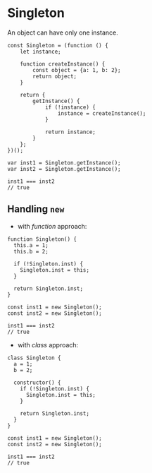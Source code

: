 # Singleton

An object can have only one instance.

```
const Singleton = (function () {
    let instance;
    
    function createInstance() {
        const object = {a: 1, b: 2};
        return object;
    }
    
    return {
        getInstance() {
            if (!instance) {
                instance = createInstance();
            }
            
            return instance;
        }
    };
})();
```

```
var inst1 = Singleton.getInstance();
var inst2 = Singleton.getInstance();

inst1 === inst2
// true
```

## Handling `new`

* with _function_ approach:

```
function Singleton() {
  this.a = 1;
  this.b = 2;

  if (!Singleton.inst) {
    Singleton.inst = this;
  }

  return Singleton.inst;
}
```

```
const inst1 = new Singleton();
const inst2 = new Singleton();

inst1 === inst2
// true
```

* with _class_ approach:

```
class Singleton {
  a = 1;
  b = 2;

  constructor() {
    if (!Singleton.inst) {
      Singleton.inst = this;
    }

    return Singleton.inst;
  }
}
```

```
const inst1 = new Singleton();
const inst2 = new Singleton();

inst1 === inst2
// true
```